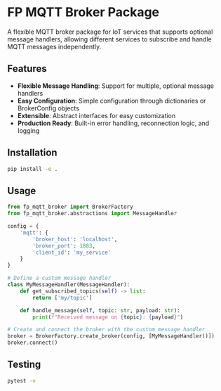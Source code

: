 # FP MQTT Broker Package

A flexible MQTT broker package for IoT services that supports optional message handlers, allowing different services to subscribe and handle MQTT messages independently.

## Features

- **Flexible Message Handling**: Support for multiple, optional message handlers
- **Easy Configuration**: Simple configuration through dictionaries or BrokerConfig objects
- **Extensible**: Abstract interfaces for easy customization
- **Production Ready**: Built-in error handling, reconnection logic, and logging

## Installation

```bash
pip install -e .
```

## Usage

```python
from fp_mqtt_broker import BrokerFactory
from fp_mqtt_broker.abstractions import MessageHandler

config = {
    'mqtt': {
        'broker_host': 'localhost',
        'broker_port': 1883,
        'client_id': 'my_service'
    }
}

# Define a custom message handler
class MyMessageHandler(MessageHandler):
    def get_subscribed_topics(self) -> list:
        return ['my/topic']

    def handle_message(self, topic: str, payload: str):
        print(f"Received message on {topic}: {payload}")

# Create and connect the broker with the custom message handler
broker = BrokerFactory.create_broker(config, [MyMessageHandler()])
broker.connect()
```

## Testing

```bash
pytest -v
```